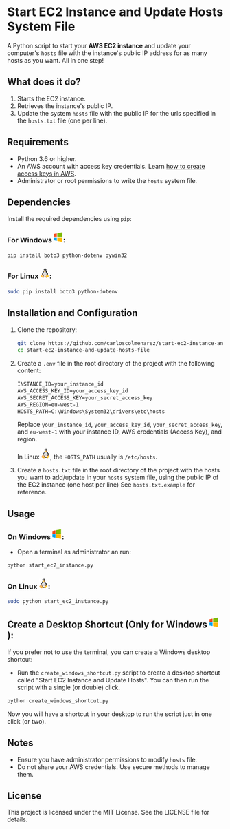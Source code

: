 # Start EC2 Instance and Update Hosts System File

A Python script to start your **AWS EC2 instance** and update your computer's `hosts` file with the instance's public IP address for as many hosts as you want. All in one step!

## What does it do?

1. Starts the EC2 instance.
2. Retrieves the instance's public IP.
3. Update the system `hosts` file with the public IP for the urls specified in the `hosts.txt` file (one per line).

## Requirements

- Python 3.6 or higher.
- An AWS account with access key credentials. Learn [how to create access keys in AWS](https://github.com/carloscolmenarez/start-ec2-instance-and-update-hosts-file/wiki/How-to-create-access-keys-in-AWS).
- Administrator or root permissions to write the `hosts` system file.

## Dependencies

Install the required dependencies using `pip`:


### For Windows ![alt text](https://raw.githubusercontent.com/carloscolmenarez/start-ec2-instance-and-update-hosts-file/refs/heads/master/images/windows_logo.png):

```bash
pip install boto3 python-dotenv pywin32
```

### For Linux ![alt text](https://raw.githubusercontent.com/carloscolmenarez/start-ec2-instance-and-update-hosts-file/refs/heads/master/images/linux-logo.png):
```bash
sudo pip install boto3 python-dotenv
```

## Installation and Configuration

1. Clone the repository:

    ```bash
    git clone https://github.com/carloscolmenarez/start-ec2-instance-and-update-hosts-file.git
    cd start-ec2-instance-and-update-hosts-file
    ```

2. Create a `.env` file in the root directory of the project with the following content:

    ```
    INSTANCE_ID=your_instance_id
    AWS_ACCESS_KEY_ID=your_access_key_id
    AWS_SECRET_ACCESS_KEY=your_secret_access_key
    AWS_REGION=eu-west-1
    HOSTS_PATH=C:\Windows\System32\drivers\etc\hosts
    ```

    Replace `your_instance_id`, `your_access_key_id`, `your_secret_access_key`, and `eu-west-1` with your instance ID, AWS credentials (Access Key), and region. 
    
    In Linux ![alt text](https://raw.githubusercontent.com/carloscolmenarez/start-ec2-instance-and-update-hosts-file/refs/heads/master/images/linux-logo.png), the `HOSTS_PATH` usually is `/etc/hosts`.

3. Create a `hosts.txt` file in the root directory of the project with the hosts you want to add/update in your `hosts` system file, using the public IP of the EC2 instance (one host per line) See `hosts.txt.example` for reference.

## Usage

### On Windows ![alt text](https://raw.githubusercontent.com/carloscolmenarez/start-ec2-instance-and-update-hosts-file/refs/heads/master/images/windows_logo.png):

- Open a terminal as administrator an run:

```bash
python start_ec2_instance.py
```

### On Linux ![alt text](https://raw.githubusercontent.com/carloscolmenarez/start-ec2-instance-and-update-hosts-file/refs/heads/master/images/linux-logo.png):


```bash
sudo python start_ec2_instance.py
```

## Create a Desktop Shortcut (Only for Windows ![alt text](https://raw.githubusercontent.com/carloscolmenarez/start-ec2-instance-and-update-hosts-file/refs/heads/master/images/windows_logo.png)):

If you prefer not to use the terminal, you can create a Windows desktop shortcut:

- Run the ``create_windows_shortcut.py`` script to create a desktop shortcut called "Start EC2 Instance and Update Hosts". You can then run the script with a single (or double) click.

```bash
python create_windows_shortcut.py
```

Now you will have a shortcut in your desktop to run the script just in one click (or two).

## Notes

- Ensure you have administrator permissions to modify ``hosts`` file.
- Do not share your AWS credentials. Use secure methods to manage them.

## License

This project is licensed under the MIT License. See the LICENSE file for details.